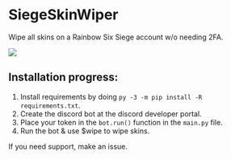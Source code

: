 # SiegeSkinWiper
Wipe all skins on a Rainbow Six Siege account w/o needing 2FA.

<img src="https://i.imgur.com/sGRMwWK.gif">

## Installation progress:
1. Install requirements by doing `py -3 -m pip install -R requirements.txt`.
2. Create the discord bot at the discord developer portal.
3. Place your token in the `bot.run()` function in the `main.py` file.
4. Run the bot & use $wipe to wipe skins.

If you need support, make an issue.
